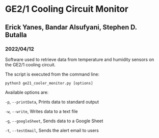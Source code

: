 # GE2/1 Cooling Circuit Monitor
## Erick Yanes, Bandar Alsufyani, Stephen D. Butalla
### 2022/04/12

Software used to retrieve data from temperature and humidity sensors on the GE2/1 cooling circuit.

The script is executed from the command line:

`python3 ge21_cooler_monitor.py [options]`

Available options are:

`-p`, `--printData`, Prints data to standard output

`-w`, `--write`, Writes data to a text file

`-g`, `--googleSheet`, Sends data to a Google Sheet

`-t`, `--testEmail`, Sends the alert email to users    
